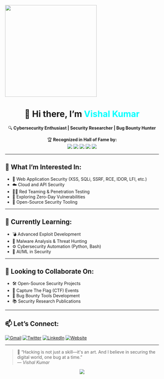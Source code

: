 <!-- Animated Rain Background -->
<div>
  
<img src="https://media.giphy.com/media/3oEjHWpiVIOGXT5l9m/giphy.gif" width="300">
</div>

<h1 align="center">
  👋 Hi there, I’m <span style="color:#00ffff;">Vishal Kumar</span>
</h1>

<p align="center">
  🔍 <b>Cybersecurity Enthusiast | Security Researcher | Bug Bounty Hunter</b>
</p>

<p align="center">
  🏆 <b>Recognized in Hall of Fame by:</b><br>
  <img src="https://img.shields.io/badge/Google-HoF-blue?logo=google&style=for-the-badge">
  <img src="https://img.shields.io/badge/Apple-HoF-black?logo=apple&style=for-the-badge">
  <img src="https://img.shields.io/badge/Oracle-HoF-red?logo=oracle&style=for-the-badge">
  <img src="https://img.shields.io/badge/NASA-HoF-gray?logo=nasa&style=for-the-badge">
  <img src="https://img.shields.io/badge/BBC-HoF-purple?logo=bbc&style=for-the-badge">
</p>

---

## 👀 What I’m Interested In:
- 🚨 Web Application Security (XSS, SQLi, SSRF, RCE, IDOR, LFI, etc.)
- ☁️ Cloud and API Security
- 🕵️‍♂️ Red Teaming & Penetration Testing
- 🧬 Exploring Zero-Day Vulnerabilities
- 🔧 Open-Source Security Tooling

---

## 🌱 Currently Learning:
- 💣 Advanced Exploit Development  
- 🐍 Malware Analysis & Threat Hunting  
- ⚙️ Cybersecurity Automation (Python, Bash)  
- 🤖 AI/ML in Security

---

## 🤝 Looking to Collaborate On:
- 🛠 Open-Source Security Projects  
- 🎯 Capture The Flag (CTF) Events  
- 🧰 Bug Bounty Tools Development  
- 📚 Security Research Publications

---

## 📫 Let’s Connect:

[![Gmail](https://img.shields.io/badge/Gmail-D14836?logo=gmail&logoColor=white&style=for-the-badge)](mailto:vishalkumar957039@gmail.com)
[![Twitter](https://img.shields.io/badge/Twitter-1DA1F2?logo=twitter&logoColor=white&style=for-the-badge)](https://twitter.com/HackTheMatrix7)
[![LinkedIn](https://img.shields.io/badge/LinkedIn-0077B5?logo=linkedin&logoColor=white&style=for-the-badge)](https://www.linkedin.com/in/vishal-kumar-0050b0233/)
[![Website](https://img.shields.io/badge/Website-ThreadSecurity.org-0A66C2?style=for-the-badge)](https://threadsecurity.org)

---

> 🧠 “Hacking is not just a skill—it's an art. And I believe in securing the digital world, one bug at a time.”  
> — *Vishal Kumar*

<!-- Optional footer -->
<p align="center">
  <img src="https://capsule-render.vercel.app/api?type=waving&color=00ffff&height=120&section=footer"/>
</p>
